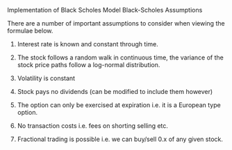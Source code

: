 Implementation of Black Scholes Model 
Black-Scholes Assumptions
 

There are a number of important assumptions to consider when viewing the formulae below. 

 

1) Interest rate is known and constant through time. 

2) The stock follows a random walk in continuous time, the variance of the stock price paths follow a log-normal distribution. 

3) Volatility is constant 

4) Stock pays no dividends (can be modified to include them however)

5) The option can only be exercised at expiration i.e. it is a European type option.

6) No transaction costs i.e. fees on shorting selling etc. 

7) Fractional trading is possible i.e. we can buy/sell 0.x of any given stock. 


